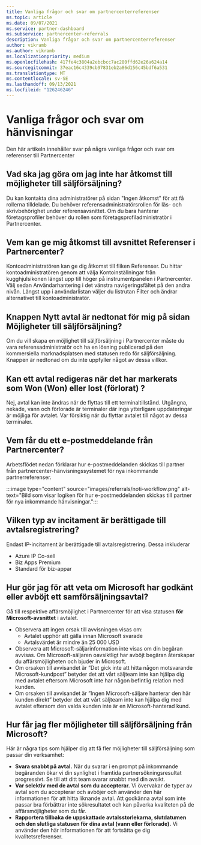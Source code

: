 ```yaml
---
title: Vanliga frågor och svar om partnercenterreferenser
ms.topic: article
ms.date: 09/07/2021
ms.service: partner-dashboard
ms.subservice: partnercenter-referrals
description: Vanliga frågor och svar om partnercenterreferenser
author: vikramb
ms.author: vikramb
ms.localizationpriority: medium
ms.openlocfilehash: 417fe4c3804a2ebcbcc7ac280ffd62e26a624a14
ms.sourcegitcommit: 37eac16c4339cb97831eb2a86d156c45bdf6a531
ms.translationtype: MT
ms.contentlocale: sv-SE
ms.lasthandoff: 09/13/2021
ms.locfileid: "126246246"
---
```

# <a name="frequently-asked-questions-on-referrals"></a>Vanliga frågor och svar om hänvisningar

Den här artikeln innehåller svar på några vanliga frågor och svar om referenser till Partnercenter

## <a name="what-should-i-do-if-i-dont-have-access-to-co-sell-opportunities"></a>Vad ska jag göra om jag inte har åtkomst till möjligheter till säljförsäljning?

Du kan kontakta dina administratörer på sidan "Ingen åtkomst" för att få rollerna tilldelade. Du behöver referensadministratörsrollen för läs- och skrivbehörighet under referensavsnittet. Om du bara hanterar företagsprofiler behöver du rollen som företagsprofiladministratör i Partnercenter.

## <a name="who-can-grant-me-access-to-the-referrals-section-in-partner-center"></a>Vem kan ge mig åtkomst till avsnittet Referenser i Partnercenter?

Kontoadministratören kan ge dig åtkomst till fliken Referenser. Du hittar kontoadministratören genom att välja Kontoinställningar från kugghjulsikonen längst upp till höger på instrumentpanelen i Partnercenter. Välj sedan Användarhantering i det vänstra navigeringsfältet på den andra nivån. Längst upp i användarlistan väljer du listrutan Filter och ändrar alternativet till kontoadministratör.

## <a name="new-deal-button-is-greyed-out-for-me-in-the-co-sell-opportunities-page"></a>Knappen Nytt avtal är nedtonat för mig på sidan Möjligheter till säljförsäljning?

Om du vill skapa en möjlighet till säljförsäljning i Partnercenter måste du vara referensadministratör och ha en lösning publicerad på den kommersiella marknadsplatsen med statusen redo för säljförsäljning. Knappen är nedtonad om du inte uppfyller något av dessa villkor.

## <a name="can-a-deal-be-edited-after-it-is-marked-as-won-or-lost"></a>Kan ett avtal redigeras när det har markerats som Won (Won) eller lost (förlorat) ?

Nej, avtal kan inte ändras när de flyttas till ett terminaltillstånd. Utgångna, nekade, vann och förlorade är terminaler där inga ytterligare uppdateringar är möjliga för avtalet. Var försiktig när du flyttar avtalet till något av dessa terminaler.

## <a name="who-gets-an-email-notification-from-partner-center"></a>Vem får du ett e-postmeddelande från Partnercenter?

Arbetsflödet nedan förklarar hur e-postmeddelanden skickas till partner från partnercenter-hänvisningssystemet för nya inkommande partnerreferenser.

:::image type="content" source="images/referrals/noti-workflow.png" alt-text="Bild som visar logiken för hur e-postmeddelanden skickas till partner för nya inkommande hänvisningar.":::

## <a name="what-type-of-incentives-are-eligible-for-deal-registration"></a>Vilken typ av incitament är berättigade till avtalsregistrering?

Endast IP-incitament är berättigade till avtalsregistrering. Dessa inkluderar

- Azure IP Co-sell
- Biz Apps Premium
- Standard för biz-appar

## <a name="how-do-i-know-if-microsoft-has-accepted-or-declined-a-co-sell-deal"></a>Hur gör jag för att veta om Microsoft har godkänt eller avböjt ett samförsäljningsavtal?

Gå till respektive affärsmöjlighet i Partnercenter för att visa statusen **för Microsoft-avsnittet** i avtalet.

- Observera att ingen orsak till avvisningen visas om:
  - Avtalet upphör att gälla innan Microsoft svarade
  - Avtalsvärdet är mindre än 25 000 USD
- Observera att Microsoft-säljarinformation inte visas om din begäran avvisas. Om Microsoft-säljaren oavsiktligt har avböjt begäran återskapar du affärsmöjligheten och bjuder in Microsoft.
- Om orsaken till avvisandet är ”Det gick inte att hitta någon motsvarande Microsoft-kundpost” betyder det att vårt säljteam inte kan hjälpa dig med avtalet eftersom Microsoft inte har någon befintlig relation med kunden.
- Om orsaken till avvisandet är ”Ingen Microsoft-säljare hanterar den här kunden direkt” betyder det att vårt säljteam inte kan hjälpa dig med avtalet eftersom den valda kunden inte är en Microsoft-hanterad kund.

## <a name="how-to-get-more-co-sell-opportunities-from-microsoft"></a>Hur får jag fler möjligheter till säljförsäljning från Microsoft?

Här är några tips som hjälper dig att få fler möjligheter till säljförsäljning som passar din verksamhet:

- **Svara snabbt på avtal.** När du svarar i en prompt på inkommande begäranden ökar vi din synlighet i framtida partnersökningsresultat progressivt. Se till att ditt team svarar snabbt med din avsikt.
- **Var selektiv med de avtal som du accepterar.** Vi övervakar de typer av avtal som du accepterar och avböjer och använder den här informationen för att hitta liknande avtal. Att godkänna avtal som inte passar bra förbättrar inte sökresultatet och kan påverka kvaliteten på de affärsmöjligheter som du får.
- **Rapportera tillbaka de uppskattade avtalsstorlekarna, slutdatumen och den slutliga statusen för dina avtal (vann eller förlorade).** Vi använder den här informationen för att fortsätta ge dig kvalitetsreferenser.
